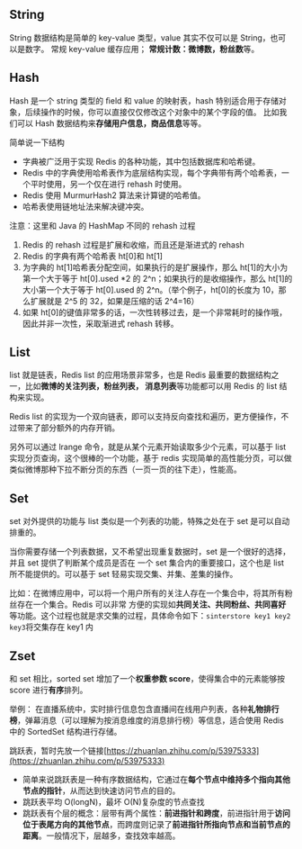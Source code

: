 ## String

String 数据结构是简单的 key-value 类型，value 其实不仅可以是 String，也可以是数字。 常规 key-value 缓存应用； **常规计数：微博数，粉丝数**等。

## Hash

Hash 是一个 string 类型的 ﬁeld 和 value 的映射表，hash 特别适合用于存储对象，后续操作的时候，你可以直接仅仅修改这个对象中的某个字段的值。 比如我们可以 Hash 数据结构来**存储用户信息，商品信息**等等。

简单说一下结构

- 字典被广泛用于实现 Redis 的各种功能，其中包括数据库和哈希键。
- Redis 中的字典使用哈希表作为底层结构实现，每个字典带有两个哈希表，一个平时使用，另一个仅在进行 rehash 时使用。
- Redis 使用 MurmurHash2 算法来计算键的哈希值。
- 哈希表使用链地址法来解决键冲突。

注意：这里和 Java 的 HashMap 不同的 rehash 过程

1. Redis 的 rehash 过程是扩展和收缩，而且还是渐进式的 rehash
2. Redis 的字典有两个哈希表 ht[0]和 ht[1]
3. 为字典的 ht[1]哈希表分配空间，如果执行的是扩展操作，那么 ht[1]的大小为第一个大于等于 ht[0].used \*2 的 2^n；如果执行的是收缩操作，那么 ht[1]的大小第一个大于等于 ht[0].used 的 2^n。（举个例子，ht[0]的长度为 10，那么扩展就是 2^5 的 32，如果是压缩的话 2^4=16）
4. 如果 ht[0]的键值非常多的话，一次性转移过去，是一个非常耗时的操作哦，因此并非一次性，采取渐进式 rehash 转移。

## List

list 就是链表，Redis list 的应用场景非常多，也是 Redis 最重要的数据结构之一，比如**微博的关注列表，粉丝列表， 消息列表**等功能都可以用 Redis 的 list 结构来实现。

Redis list 的实现为一个双向链表，即可以支持反向查找和遍历，更方便操作，不过带来了部分额外的内存开销。

另外可以通过 lrange 命令，就是从某个元素开始读取多少个元素，可以基于 list 实现分页查询，这个很棒的一个功能，基于 redis 实现简单的高性能分页，可以做类似微博那种下拉不断分页的东西（一页一页的往下走），性能高。

## Set

set 对外提供的功能与 list 类似是一个列表的功能，特殊之处在于 set 是可以自动排重的。

当你需要存储一个列表数据，又不希望出现重复数据时，set 是一个很好的选择，并且 set 提供了判断某个成员是否在 一个 set 集合内的重要接口，这个也是 list 所不能提供的。可以基于 set 轻易实现交集、并集、差集的操作。

比如：在微博应用中，可以将一个用户所有的关注人存在一个集合中，将其所有粉丝存在一个集合。Redis 可以非常 方便的实现如**共同关注、共同粉丝、共同喜好**等功能。这个过程也就是求交集的过程，具体命令如下：`sinterstore key1 key2 key3`将交集存在 key1 内

## Zset

和 set 相比，sorted set 增加了一个**权重参数 score**，使得集合中的元素能够按 score 进行**有序**排列。

举例： 在直播系统中，实时排行信息包含直播间在线用户列表，各种**礼物排行榜**，弹幕消息（可以理解为按消息维度的消息排行榜）等信息，适合使用 Redis 中的 SortedSet 结构进行存储。

跳跃表，暂时先放一个链接[https://zhuanlan.zhihu.com/p/53975333](https://zhuanlan.zhihu.com/p/53975333)

- 简单来说跳跃表是一种有序数据结构，它通过在**每个节点中维持多个指向其他节点的指针**，从而达到快速访问节点的目的。
- 跳跃表平均 O(longN)，最坏 O(N)复杂度的节点查找
- 跳跃表有个层的概念：层带有两个属性：**前进指针和跨度**，前进指针用于**访问位于表尾方向的其他节点**，而跨度则记录了**前进指针所指向节点和当前节点的距离**。一般情况下，层越多，查找效率越高。
